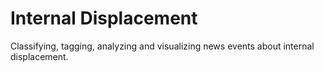 # Internal Displacement
Classifying, tagging, analyzing and visualizing news events about internal displacement.
